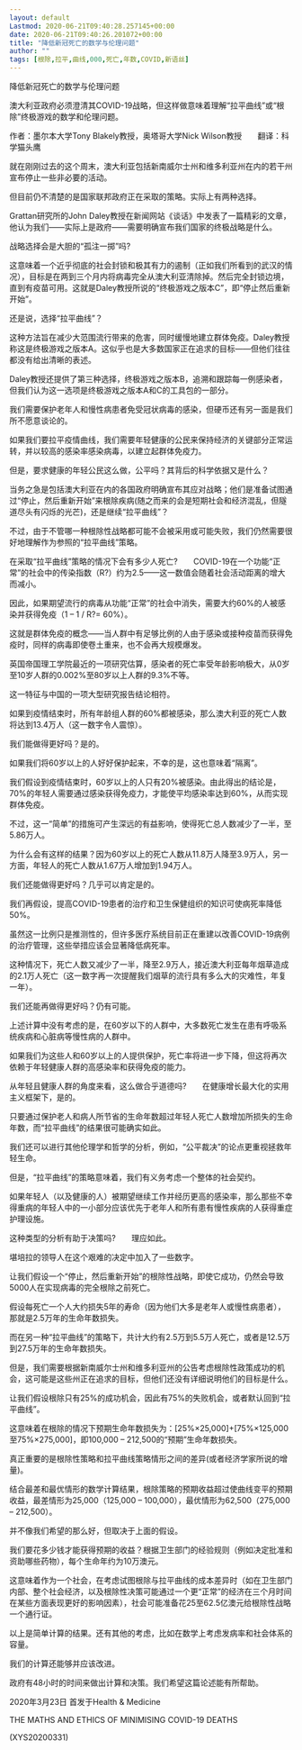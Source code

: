 ```yaml
---
layout: default
Lastmod: 2020-06-21T09:40:28.257145+00:00
date: 2020-06-21T09:40:26.201072+00:00
title: "降低新冠死亡的数学与伦理问题"
author: ""
tags: [根除,拉平,曲线,000,死亡,年数,COVID,新语丝]
---
```


降低新冠死亡的数学与伦理问题

澳大利亚政府必须澄清其COVID-19战略，但这样做意味着理解“拉平曲线”或“根除”终极游戏的数学和伦理问题。

作者：墨尔本大学Tony Blakely教授，奥塔哥大学Nick Wilson教授　　翻译：科学猫头鹰

就在刚刚过去的这个周末，澳大利亚包括新南威尔士州和维多利亚州在内的若干州宣布停止一些非必要的活动。

但目前仍不清楚的是国家联邦政府正在采取的策略。实际上有两种选择。

Grattan研究所的John Daley教授在新闻网站《谈话》中发表了一篇精彩的文章，他认为我们——实际上是政府——需要明确宣布我们国家的终极战略是什么。

战略选择会是大胆的“孤注一掷”吗?

这意味着一个近乎彻底的社会封锁和极其有力的遏制（正如我们所看到的武汉的情况），目标是在两到三个月内将病毒完全从澳大利亚清除掉。然后完全封锁边境，直到有疫苗可用。这就是Daley教授所说的“终极游戏之版本C”，即“停止然后重新开始”。

还是说，选择“拉平曲线”？

这种方法旨在减少大范围流行带来的危害，同时缓慢地建立群体免疫。Daley教授称这是终极游戏之版本A。这似乎也是大多数国家正在追求的目标——但他们往往都没有给出清晰的表述。

Daley教授还提供了第三种选择，终极游戏之版本B，追溯和跟踪每一例感染者，但我们认为这一选项是终极游戏之版本A和C的工具包的一部分。

我们需要保护老年人和慢性病患者免受冠状病毒的感染，但硬币还有另一面是我们所不愿意谈论的。

如果我们要拉平疫情曲线，我们需要年轻健康的公民来保持经济的关键部分正常运转，并以较高的感染率感染病毒，以建立起群体免疫力。

但是，要求健康的年轻公民这么做，公平吗？其背后的科学依据又是什么？

当务之急是包括澳大利亚在内的各国政府明确宣布其应对战略；他们是准备试图通过“停止，然后重新开始”来根除疾病(随之而来的会是短期社会和经济混乱，但隧道尽头有闪烁的光芒)，还是继续“拉平曲线”？

不过，由于不管哪一种根除性战略都可能不会被采用或可能失败，我们仍然需要很好地理解作为参照的“拉平曲线”策略。

在采取“拉平曲线”策略的情况下会有多少人死亡?　　COVID-19在一个功能“正常”的社会中的传染指数（R?）约为2.5——这一数值会随着社会活动距离的增大而减小。

因此，如果期望流行的病毒从功能“正常”的社会中消失，需要大约60%的人被感染并获得免疫（1 – 1 / R?= 60%）。

这就是群体免疫的概念——当人群中有足够比例的人由于感染或接种疫苗而获得免疫时，同样的病毒即使卷土重来，也不会再大规模爆发。

英国帝国理工学院最近的一项研究估算，感染者的死亡率受年龄影响极大，从0岁至10岁人群的0.002%至80岁以上人群的9.3%不等。

这一特征与中国的一项大型研究报告结论相符。

如果到疫情结束时，所有年龄组人群的60%都被感染，那么澳大利亚的死亡人数将达到13.4万人（这一数字令人震惊）。

我们能做得更好吗？是的。

如果我们将60岁以上的人好好保护起来，不幸的是，这也意味着“隔离”。

我们假设到疫情结束时，60岁以上的人只有20%被感染。由此得出的结论是，70%的年轻人需要通过感染获得免疫力，才能使平均感染率达到60%，从而实现群体免疫。

不过，这一“简单”的措施可产生深远的有益影响，使得死亡总人数减少了一半，至5.86万人。

为什么会有这样的结果？因为60岁以上的死亡人数从11.8万人降至3.9万人，另一方面，年轻人的死亡人数从1.67万人增加到1.94万人。

我们还能做得更好吗？几乎可以肯定是的。

我们再假设，提高COVID-19患者的治疗和卫生保健组织的知识可使病死率降低50%。

虽然这一比例只是推测性的，但许多医疗系统目前正在重建以改善COVID-19病例的治疗管理，这些举措应该会显著降低病死率。

这种情况下，死亡人数又减少了一半，降至2.9万人，接近澳大利亚每年烟草造成的2.1万人死亡（这一数字再一次提醒我们烟草的流行具有多么大的灾难性，年复一年）。

我们还能再做得更好吗？仍有可能。

上述计算中没有考虑的是，在60岁以下的人群中，大多数死亡发生在患有呼吸系统疾病和心脏病等慢性病的人群中。

如果我们为这些人和60岁以上的人提供保护，死亡率将进一步下降，但这将再次依赖于年轻健康人群的高感染率和获得免疫的能力。

从年轻且健康人群的角度来看，这么做合乎道德吗?　　在健康增长最大化的实用主义框架下，是的。

只要通过保护老人和病人所节省的生命年数超过年轻人死亡人数增加所损失的生命年数，而“拉平曲线”的结果很可能确实如此。

我们还可以进行其他伦理学和哲学的分析，例如，“公平裁决”的论点更重视拯救年轻生命。

但是，“拉平曲线”的策略意味着，我们有义务考虑一个整体的社会契约。

如果年轻人（以及健康的人）被期望继续工作并经历更高的感染率，那么那些不幸得重病的年轻人中的一小部分应该优先于老年人和所有患有慢性疾病的人获得重症护理设施。

这种类型的分析有助于决策吗?　　理应如此。

堪培拉的领导人在这个艰难的决定中加入了一些数字。

让我们假设一个“停止，然后重新开始”的根除性战略，即使它成功，仍然会导致5000人在实现病毒的完全根除之前死亡。

假设每死亡一个人大约损失5年的寿命（因为他们大多是老年人或慢性病患者），那就是2.5万年的生命年数损失。

而在另一种“拉平曲线”的策略下，共计大约有2.5万到5.5万人死亡，或者是12.5万到27.5万年的生命年数损失。

但是，我们需要根据新南威尔士州和维多利亚州的公告考虑根除性政策成功的机会，这可能是这些州正在追求的目标，但他们还没有详细说明他们的目标是什么。

让我们假设根除只有25%的成功机会，因此有75%的失败机会，或者默认回到“拉平曲线”。

这意味着在根除的情况下预期生命年数损失为：[25%×25,000]+[75%×125,000至75%×275,000]，即100,000 – 212,500的“预期”生命年数损失。

真正重要的是根除性策略和拉平曲线策略情形之间的差异(或者经济学家所说的增量)。

结合最差和最优情形的数学计算结果，根除策略的预期收益超过使曲线变平的预期收益，最差情形为25,000（125,000 – 100,000），最优情形为62,500（275,000 – 212,500）。

并不像我们希望的那么好，但取决于上面的假设。

我们要花多少钱才能获得预期的收益？根据卫生部门的经验规则（例如决定批准和资助哪些药物），每个生命年约为10万澳元。

这意味着作为一个社会，在考虑试图根除与拉平曲线的成本差异时（如在卫生部门内部、整个社会经济，以及根除性决策可能通过一个更“正常”的经济在三个月时间在某些方面表现更好的影响因素），社会可能准备花25至62.5亿澳元给根除性战略一个通行证。

以上是简单计算的结果。还有其他的考虑，比如在数学上考虑发病率和社会体系的容量。

我们的计算还能够并应该改进。

政府有48小时的时间来做出计算和决策。我们希望这篇论述能有所帮助。

2020年3月23日 首发于Health & Medicine

THE MATHS AND ETHICS OF MINIMISING COVID-19 DEATHS

(XYS20200331)

